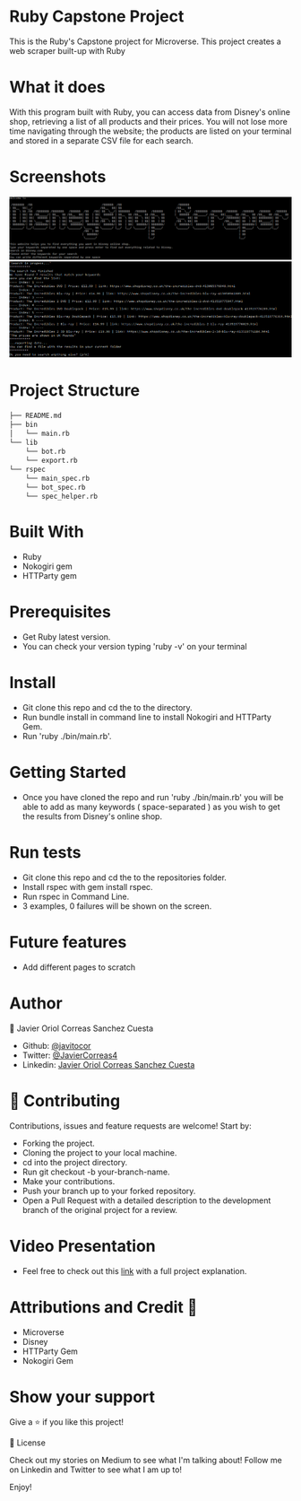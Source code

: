 # Ruby Capstone Project
This is the Ruby's Capstone project for Microverse. This project creates a web scraper built-up with Ruby

# What it does
With this program built with Ruby, you can access data from Disney's online shop, retrieving a list of all products and their prices. You will not lose more time navigating through the website; the products are listed on your terminal and stored in a separate CSV file for each search.

# Screenshots
![screenshot](/assets/screenshot.png) 
![screenshot](/assets/screenshot3.png)

# Project Structure
```
├── README.md
├── bin
│   └── main.rb
└── lib
    └── bot.rb
    └── export.rb
└── rspec
    └── main_spec.rb
    └── bot_spec.rb
    └── spec_helper.rb
```
# Built With
- Ruby
- Nokogiri gem
- HTTParty gem

# Prerequisites
- Get Ruby latest version.
- You can check your version typing 'ruby -v' on your terminal

# Install
- Git clone this repo and cd the to the  directory.
- Run bundle install in command line to install Nokogiri and HTTParty Gem.
- Run 'ruby ./bin/main.rb'.

# Getting Started
- Once you have cloned the repo and run 'ruby ./bin/main.rb' you will be able to add as many keywords ( space-separated ) as you wish to get the results from Disney's online shop.

# Run tests
- Git clone this repo and cd the to the repositories folder.
- Install rspec with gem install rspec.
- Run rspec in Command Line.
- 3 examples, 0 failures will be shown on the screen.
# Future features
- Add different pages to scratch

# Author

👤 Javier Oriol Correas Sanchez Cuesta

- Github: [@javitocor](https://github.com/javitocor)
- Twitter: [@JavierCorreas4](https://twitter.com/JavierCorreas4)
- Linkedin: [Javier Oriol Correas Sanchez Cuesta](https://www.linkedin.com/in/javier-correas-sanchez-cuesta-15289482/)

# 🤝 Contributing
Contributions, issues and feature requests are welcome! Start by:

- Forking the project.
- Cloning the project to your local machine.
- cd into the project directory.
- Run git checkout -b your-branch-name.
- Make your contributions.
- Push your branch up to your forked repository.
- Open a Pull Request with a detailed description to the development branch of the original project for a review.

# Video Presentation
- Feel free to check out this [link](https://www.loom.com/share/22e25618bb0e4accb0c20c12a11dcd27) with a full project explanation.

# Attributions and Credit 🚀
- Microverse
- Disney
- HTTParty Gem
- Nokogiri Gem

# Show your support
Give a ⭐️ if you like this project!

📝 License

Check out my stories on Medium to see what I'm talking about! Follow me on Linkedin and Twitter to see what I am up to!

Enjoy!
